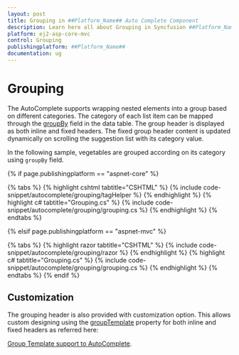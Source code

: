 ```yaml
---
layout: post
title: Grouping in ##Platform_Name## Auto Complete Component
description: Learn here all about Grouping in Syncfusion ##Platform_Name## Auto Complete component of Syncfusion Essential JS 2 and more.
platform: ej2-asp-core-mvc
control: Grouping
publishingplatform: ##Platform_Name##
documentation: ug
---
```



# Grouping

The AutoComplete supports wrapping nested elements into a group based on different categories. The
category of each list item can be mapped through the
[groupBy](https://help.syncfusion.com/cr/cref_files/aspnetcore-js2/Syncfusion.EJ2~Syncfusion.EJ2.DropDowns.AutoCompleteFieldSettings~GroupBy.html) field in the data table. The group
header is displayed as both inline and fixed headers. The fixed group header content
is updated dynamically on scrolling the suggestion list with its category value.

In the following sample, vegetables are grouped according on its category using `groupBy` field.

{% if page.publishingplatform == "aspnet-core" %}

{% tabs %}
{% highlight cshtml tabtitle="CSHTML" %}
{% include code-snippet/autocomplete/grouping/tagHelper %}
{% endhighlight %}
{% highlight c# tabtitle="Grouping.cs" %}
{% include code-snippet/autocomplete/grouping/grouping.cs %}
{% endhighlight %}
{% endtabs %}

{% elsif page.publishingplatform == "aspnet-mvc" %}

{% tabs %}
{% highlight razor tabtitle="CSHTML" %}
{% include code-snippet/autocomplete/grouping/razor %}
{% endhighlight %}
{% highlight c# tabtitle="Grouping.cs" %}
{% include code-snippet/autocomplete/grouping/grouping.cs %}
{% endhighlight %}
{% endtabs %}
{% endif %}



## Customization

The grouping header is also provided with customization option. This allows custom designing
using the
[groupTemplate](https://help.syncfusion.com/cr/cref_files/aspnetcore-js2/Syncfusion.EJ2~Syncfusion.EJ2.DropDowns.AutoCompleteBuilder~GroupTemplate.html) property for both inline and
fixed headers as referred here:

[Group Template support to AutoComplete](./templates).
